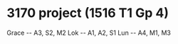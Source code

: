 3170 project (1516 T1 Gp 4)
===========================
Grace -- A3, S2, M2
Lok -- A1, A2, S1
Lun -- A4, M1, M3
